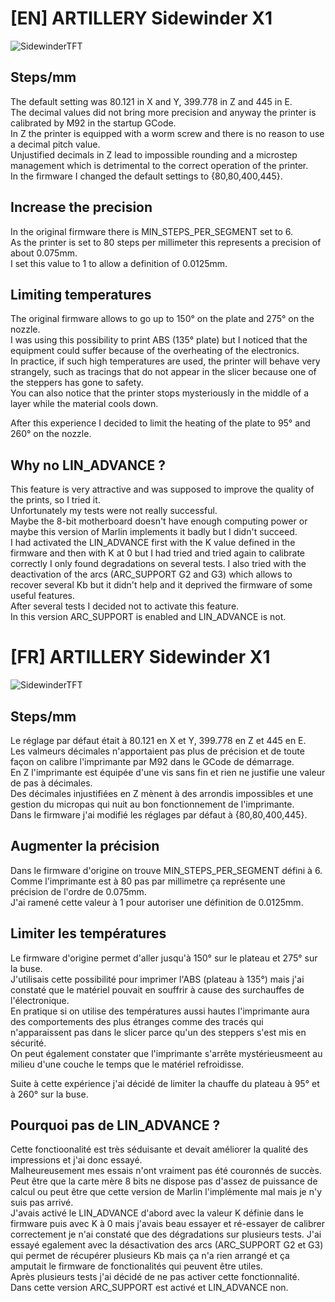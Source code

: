# [EN] ARTILLERY Sidewinder X1

![SidewinderTFT](https://user-images.githubusercontent.com/34917424/158008670-81473660-f0a3-4e17-90ff-7afa34f93dbd.png)
 
## Steps/mm

The default setting was 80.121 in X and Y, 399.778 in Z and 445 in E.  
The decimal values did not bring more precision and anyway the printer is calibrated by M92 in the startup GCode.  
In Z the printer is equipped with a worm screw and there is no reason to use a decimal pitch value.  
Unjustified decimals in Z lead to impossible rounding and a microstep management which is detrimental to the correct operation of the printer.  
In the firmware I changed the default settings to {80,80,400,445}.  

## Increase the precision

In the original firmware there is MIN_STEPS_PER_SEGMENT set to 6.  
As the printer is set to 80 steps per millimeter this represents a precision of about 0.075mm.  
I set this value to 1 to allow a definition of 0.0125mm.  

## Limiting temperatures

The original firmware allows to go up to 150° on the plate and 275° on the nozzle.  
I was using this possibility to print ABS (135° plate) but I noticed that the equipment could suffer because of the overheating of the electronics.  
In practice, if such high temperatures are used, the printer will behave very strangely, such as tracings that do not appear in the slicer because one of the steppers has gone to safety.  
You can also notice that the printer stops mysteriously in the middle of a layer while the material cools down.  

After this experience I decided to limit the heating of the plate to 95° and 260° on the nozzle.  

## Why no LIN_ADVANCE ?

This feature is very attractive and was supposed to improve the quality of the prints, so I tried it.  
Unfortunately my tests were not really successful.  
Maybe the 8-bit motherboard doesn't have enough computing power or maybe this version of Marlin implements it badly but I didn't succeed.  
I had activated the LIN_ADVANCE first with the K value defined in the firmware and then with K at 0 but I had tried and tried again to calibrate correctly I only found degradations on several tests.
I also tried with the deactivation of the arcs (ARC_SUPPORT G2 and G3) which allows to recover several Kb but it didn't help and it deprived the firmware of some useful features.  
After several tests I decided not to activate this feature.  
In this version ARC_SUPPORT is enabled and LIN_ADVANCE is not.  



# [FR] ARTILLERY Sidewinder X1

![SidewinderTFT](https://user-images.githubusercontent.com/34917424/158008670-81473660-f0a3-4e17-90ff-7afa34f93dbd.png)
 
## Steps/mm

Le réglage par défaut était à 80.121 en X et Y, 399.778 en Z et 445 en E.  
Les valmeurs décimales n'apportaient pas plus de précision et de toute façon on calibre l'imprimante par M92 dans le GCode de démarrage.  
En Z l'imprimante est équipée d'une vis sans fin et rien ne justifie une valeur de pas à décimales.  
Des décimales injustifiées en Z mènent à des arrondis impossibles et une gestion du micropas qui nuit au bon fonctionnement de l'imprimante.  
Dans le firmware j'ai modifié les réglages par défaut à {80,80,400,445}.  

## Augmenter la précision

Dans le firmware d'origine on trouve MIN_STEPS_PER_SEGMENT défini à 6.  
Comme l'imprimante est à 80 pas par millimetre ça représente une précision de l'ordre de 0.075mm.  
J'ai ramené cette valeur à 1 pour autoriser une définition de 0.0125mm.  

## Limiter les températures

Le firmware d'origine permet d'aller jusqu'à 150° sur le plateau et 275° sur la buse.  
J'utilisais cette possibilité pour imprimer l'ABS (plateau à 135°) mais j'ai constaté que le matériel pouvait en souffrir à cause des surchauffes de l'électronique.  
En pratique si on utilise des températures aussi hautes l'imprimante aura des comportements des plus étranges comme des tracés qui n'apparaissent pas dans le slicer parce qu'un des steppers s'est mis en sécurité.  
On peut également constater que l'imprimante s'arrête mystérieusmeent au milieu d'une couche le temps que le matériel refroidisse.  

Suite à cette expérience j'ai décidé de limiter la chauffe du plateau à 95° et à 260° sur la buse.  

## Pourquoi pas de LIN_ADVANCE ?

Cette fonctioonalité est très séduisante et devait améliorer la qualité des impressions et j'ai donc essayé.  
Malheureusement mes essais n'ont vraiment pas été couronnés de succès.  
Peut être que la carte mère 8 bits ne dispose pas d'assez de puissance de calcul ou peut être que cette version de Marlin l'implémente mal mais je n'y suis pas arrivé.  
J'avais activé le LIN_ADVANCE d'abord avec la valeur K définie dans le firmware puis avec K à 0 mais j'avais beau essayer et ré-essayer de calibrer correctement je n'ai constaté que des dégradations sur plusieurs tests.
J'ai essayé egalement avec la désactivation des arcs (ARC_SUPPORT G2 et G3) qui permet de récupérer plusieurs Kb mais ça n'a rien arrangé et ça amputait le firmware de fonctionalités qui peuvent être utiles.  
Après plusieurs tests j'ai décidé de ne pas activer cette fonctionnalité.  
Dans cette version ARC_SUPPORT est activé et LIN_ADVANCE non.  
